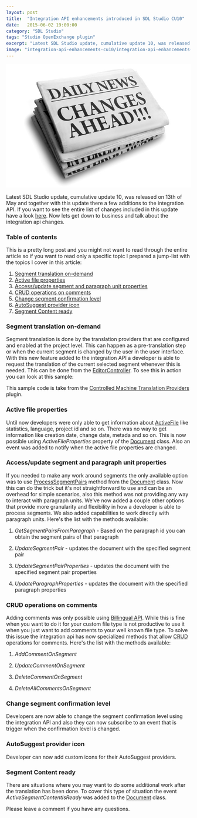 ```yaml
---
layout: post
title:  "Integration API enhancements introduced in SDL Studio CU10"
date:   2015-06-02 19:00:00
category: "SDL Studio"
tags: "Studio OpenExchange plugin"
excerpt: "Latest SDL Studio update, cumulative update 10, was released on 13th of May and together with this update there a few additions to the integration API. If you want to see the entire list of changes included in this update have a look at the sdl knowledge base. Now lets get down to business and talk about the integration api changes."
image: "integration-api-enhancements-cu10/integration-api-enhancements-cu10.jpg"
---
```


<img src="/assets/images/posts/integration-api-enhancements-cu10/integration-api-enhancements-cu10.jpg" alt="Integration API enhancements introduce in SDL Studio CU10" title="Integration API enhancements introduce in SDL Studio CU10" class="img-responsive">

<p class="dropcap">Latest SDL Studio update, cumulative update 10, was released on 13th of May and together with this update there a few additions to the integration API. If you want to see the entire list of changes included in this update have a look <a href="http://kb.sdl.com/#tab:homeTab:crumb:7:artId:5375" target="_blank">here</a>. Now lets get down to business and talk about the integration api changes.</p>

### Table of contents ###

This is a pretty long post and you might not want to read through the entire article so if you want to read only a specific topic I prepared a jump-list with the topics I cover in this article:

1. [Segment translation on-demand](#segment-translation-on-demand)
2. [Active file properties](#active-file-properties)
3. [Access/update segment and paragraph unit properties](#accessupdate-segment-and-paragraph-unit-properties)
4. [CRUD operations on comments](#crud-operations-on-comments)
5. [Change segment confirmation level](#change-segment-confirmation-level)
6. [AutoSuggest provider icon](#autosuggest-provider-icon)
6. [Segment Content ready](#segment-content-ready)

### Segment translation on-demand ###

Segment translation is done by the translation providers that are configured and enabled at the project level. This can happen as a pre-translation step or when the current segment is changed by the user in the user interface. With this new feature added to the integration API a developer is able to request the translation of the current selected segment whenever this is needed. This can be done from the [EditorController](http://producthelp.sdl.com/SDK/StudioIntegrationApi/3.0/html/2a868ca0-831d-4614-9763-2bf928a0f3fb.htm). To see this in action you can look at this sample:
     
<script src="https://gist.github.com/cromica/4676c94c596aa174c4f4.js"></script>

This sample code is take from the [Controlled Machine Translation Providers](https://github.com/sdl/Sdl-Community/tree/master/Controlled%20Machine%20Translation%20Providers) plugin.

### Active file properties ###

Until now developers were only able to get information about [ActiveFile](http://producthelp.sdl.com/SDK/ProjectAutomationApi/3.0/html/2b0cadd0-8be7-eea2-f974-bb14bdcb6db8.htm) like statistics, language, project id and so on. There was no way to get information like creation date, change date, metada and so on. This is now possible using *ActiveFileProperties* property of the [Document](http://producthelp.sdl.com/SDK/StudioIntegrationApi/3.0/html/9bb61319-d033-7198-9aee-b29eb5f759e9.htm) class. Also an event was added to notify when the active file properties are changed.

### Access/update segment and paragraph unit properties ###

If you needed to make any work around segments the only available option was to use [ProcessSegmentPairs](http://producthelp.sdl.com/SDK/StudioIntegrationApi/3.0/html/b4f43e30-8ba6-f2c2-7ea2-883ab83d1d67.htm) method from the [Document](http://producthelp.sdl.com/SDK/StudioIntegrationApi/3.0/html/9bb61319-d033-7198-9aee-b29eb5f759e9.htm) class. Now this can do the trick but it's not straightforward to use and can be an overhead for simple scenarios, also this method was not providing any way to interact with paragraph units. We've now added a couple other options that provide more granularity and flexibility in how a developer is able to process segments. We also added  capabilities to work directly with paragraph units. Here's the list with the methods available:

1. *GetSegmentPairsFromParagraph* - Based on the paragraph id you can obtain the segment pairs of that paragraph

<script src="https://gist.github.com/cromica/92f94e278fe1c41d6a46.js"></script>

2. *UpdateSegmentPair* - updates the document with the specified segment pair

<script src="https://gist.github.com/cromica/4182815a61117b5a3dbb.js"></script>

3. *UpdateSegmentPairProperties* - updates the document with the specified segment pair properties

<script src="https://gist.github.com/cromica/233216998995c82eaaef.js"></script>

4. *UpdateParagraphProperties* - updates the document with the specified paragraph properties

<script src="https://gist.github.com/cromica/c755798e710a09b153aa.js"></script>

### CRUD operations on comments ###

 Adding comments was only possible using [Billingual API](https://community.sdl.com/developers/language-developers/f/57/p/3414/12658#12658). While this is fine when you want to do it for your custom file type is not productive to use it when you just want to add comments to your well known file type. To solve this issue the integration api has now specialized methods that allow [CRUD](http://en.wikipedia.org/wiki/Create,_read,_update_and_delete) operations for comments. Here's the list with the methods available: 

1. *AddCommentOnSegment*

<script src="https://gist.github.com/cromica/86234330eb378a3798de.js"></script>

2. *UpdateCommentOnSegment*

<script src="https://gist.github.com/cromica/5b1931864dcbe16935e1.js"></script>

3. *DeleteCommentOnSegment*

<script src="https://gist.github.com/cromica/a281d232959dbabe1222.js"></script>

4. *DeleteAllCommentsOnSegment*

<script src="https://gist.github.com/cromica/363b895641c7443c1bdf.js"></script>

### Change segment confirmation level  ###

Developers are now able to change the segment confirmation level using the integration API and also they can now subscribe to an event that is trigger when the confirmation level is changed.

<script src="https://gist.github.com/cromica/b70a13dd8c08f8882ecb.js"></script>

### AutoSuggest provider icon  ###

Developer can now add custom icons for their AutoSuggest providers.

<script src="https://gist.github.com/cromica/a55d2a6b9cbd848af1b7.js"></script>

### Segment Content ready  ###

There are situations where you may want to do some additional work after the translation has been done. To cover this type of situation the event *ActiveSegmentContentIsReady* was added to the [Document](http://producthelp.sdl.com/SDK/StudioIntegrationApi/3.0/html/9bb61319-d033-7198-9aee-b29eb5f759e9.htm) class.


Please leave a comment if you have any questions.